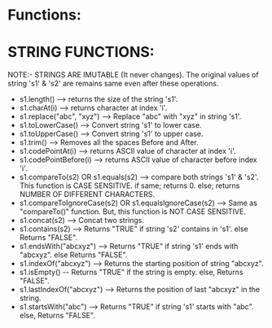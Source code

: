 # Functions:

# STRING FUNCTIONS: 

NOTE:- STRINGS ARE IMUTABLE (It never changes).
	 The original values of string 's1' & 's2' are remains same even after these operations.

- s1.length() --> returns the size of the string 's1'.
- s1.charAt(i) --> returns character at index 'i'.
- s1.replace("abc", "xyz") --> Replace "abc" with "xyz" in string 's1'.
- s1.toLowerCase() --> Convert string 's1' to lower case.
- s1.toUpperCase() --> Convert string 's1' to upper case.
- s1.trim() --> Removes all the spaces Before and After.
- s1.codePointAt(i) --> returns ASCII value of character at index 'i'.
- s1.codePointBefore(i) --> returns ASCII value of character before index 'i'.
- s1.compareTo(s2) OR s1.equals(s2) --> compare both strings 's1' & 's2'. This function is CASE SENSITIVE.
			     			    if same; returns 0.
			     			    else; returns NUMBER OF DIFFERENT CHARACTERS.
- s1.compareToIgnoreCase(s2) OR s1.equalsIgnoreCase(s2) --> Same as "compareTo()" function.
										But, this function is NOT CASE SENSITIVE.
- s1.concat(s2) --> Concat two strings.
- s1.contains(s2) --> Returns "TRUE" if string 's2' contains in 's1'.
			    else Returns "FALSE".
- s1.endsWith("abcxyz") --> Returns "TRUE" if string 's1' ends with "abcxyz".
			          else Returns "FALSE".
- s1.indexOf("abcxyz") --> Returns the starting position of string "abcxyz".
- s1.isEmpty() -- Returns "TRUE" if the string is empty.
			else, Returns "FALSE".
- s1.lastIndexOf("abcxyz") --> Returns the position of last "abcxyz" in the string.
- s1.startsWith("abc") --> Returns "TRUE" if string 's1' starts with "abc".
				   else, Returns "FALSE".

